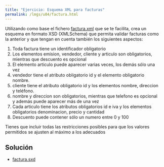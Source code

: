 ```yaml
---
title: "Ejercicio: Esquema XML para facturas"
permalink: /lmgs/u04/factura.html
---
```


Utilizando como base el fichero [factura.xml](https://raw.githubusercontent.com/josedom24/lmgs_doc/master/unidades/u7/fich/factura.xml) que se te facilita, crea un esquema en formato XSD (XMLSchema) que permita validar facturas como la anterior y que tengan en cuenta también los siguientes aspectos:

1. Toda factura tiene un identificador obligatorio
2. Los elementos emision, vendedor, cliente y articulo son obligatorios, mientras que descuento es opcional
3. El elemento articulo puede aparecer varias veces, los demás sólo una vez
4. vendedor tiene el atributo obligatorio id y el elemento obligatorio nombre.
5. cliente tiene el atributo obligatorio id y los elementos nombre, direccion y teléfono.
6. nombre y direccion son obligatorios, mientras que telefono es opcional y además puede aparecer más de una vez
7. Cada articulo tiene los atributos obligatorios id e iva y los elementos obligatorios denominacion, precio y cantidad
8. Descuento puede contener sólo un numero entre 0 y 100

Tienes que incluir todas las restricciones posibles para que los valores permitidos se ajusten al máximo a los adecuados

## Solución

* [factura.sxd](https://raw.githubusercontent.com/josedom24/lmgs_doc/master/modulos/_lmgs/lmgs/u04/fich/factura.xsd)